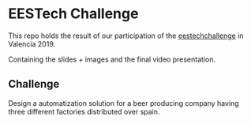 # EESTech Challenge
This repo holds the result of our participation of the [eestechchallenge](https://eestechchallenge.eestec.net/) in Valencia 2019.

Containing the slides + images and the final video presentation.

## Challenge
Design a automatization solution for a beer producing company having three different factories distributed over spain.